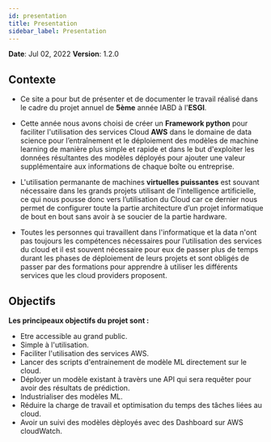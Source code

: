 ```yaml
---
id: presentation
title: Presentation
sidebar_label: Presentation
---
```

**Date**: Jul 02, 2022 **Version**: 1.2.0

## Contexte 
 
* Ce site a pour but de présenter et de documenter le travail réalisé dans le cadre du projet annuel de **5ème** année IABD à l'**ESGI**.

* Cette année nous avons choisi de créer un **Framework python** pour faciliter l'utilisation des services Cloud **AWS** dans le domaine de data science pour l’entraînement et le déploiement des modèles de machine learning de manière plus simple et rapide et dans le but d'exploiter les données résultantes des modèles déployés pour ajouter une valeur supplémentaire aux informations de chaque boîte ou entreprise.
  
* L'utilisation permanante de machines **virtuelles puissantes** est souvant nécessaire dans les grands projets utilisant de l'intelligence artificielle, ce qui  nous pousse donc vers l’utilisation du Cloud car ce dernier nous permet de configurer toute la partie architecture d’un projet informatique de bout en bout sans avoir à se soucier de la partie hardware.

* Toutes les personnes qui travaillent dans l'informatique et la data n'ont pas toujours les compétences nécessaires pour l’utilisation des services du cloud et il est souvent nécessaire pour eux de passer plus de temps durant les phases de déploiement de leurs projets et sont obligés de passer par des formations pour apprendre à utiliser les différents services que les cloud providers proposent.
 
## Objectifs 
**Les principeaux objectifs du projet sont :**
* Etre accessible au grand public.
* Simple à l'utilisation.
* Faciliter l'utilisation des services AWS.
* Lancer des scripts d'entrainement de modèle ML directement sur le cloud.
* Déployer un modèle existant à travèrs une API qui sera requêter pour avoir des résultats de prédiction.
* Industrialiser des modèles ML.
* Réduire la charge de travail et optimisation du temps des tâches liées au cloud.
* Avoir un suivi des modèles dèployés avec des Dashboard sur AWS cloudWatch. 